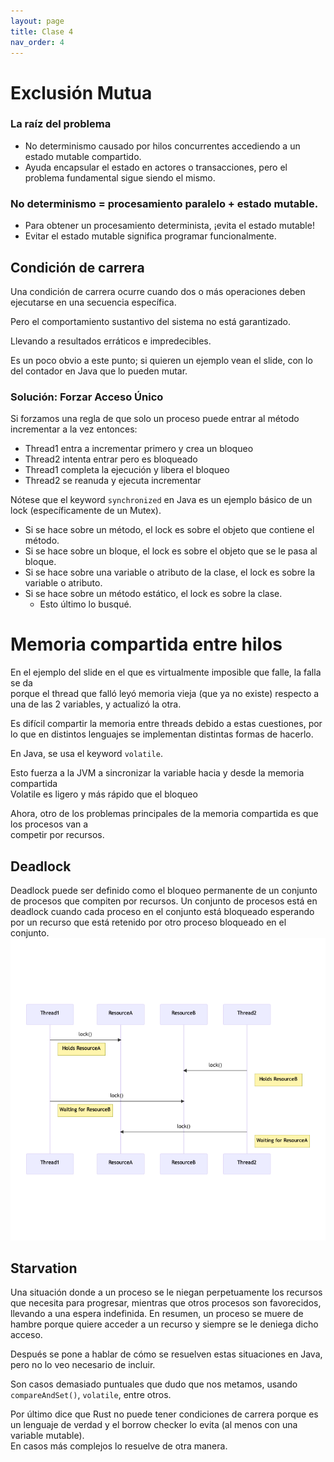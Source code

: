 ```yaml
---
layout: page
title: Clase 4
nav_order: 4
---
```

# Exclusión Mutua

### La raíz del problema
- No determinismo causado por hilos concurrentes accediendo a un estado mutable compartido.
- Ayuda encapsular el estado en actores o transacciones, pero el problema fundamental sigue siendo el mismo.

### No determinismo = procesamiento paralelo + estado mutable.
- Para obtener un procesamiento determinista, ¡evita el estado mutable!
- Evitar el estado mutable significa programar funcionalmente.

## Condición de carrera
Una condición de carrera ocurre cuando dos o más operaciones deben ejecutarse en una secuencia específica.

Pero el comportamiento sustantivo del sistema no está garantizado.

Llevando a resultados erráticos e impredecibles.

Es un poco obvio a este punto; si quieren un ejemplo vean el slide, con lo del contador en Java que lo pueden mutar.

### Solución: Forzar Acceso Único
Si forzamos una regla de que solo un proceso puede entrar al método incrementar a la vez entonces:

- Thread1 entra a incrementar primero y crea un bloqueo
- Thread2 intenta entrar pero es bloqueado
- Thread1 completa la ejecución y libera el bloqueo
- Thread2 se reanuda y ejecuta incrementar

Nótese que el keyword `synchronized` en Java es un ejemplo básico de un lock (específicamente de un Mutex).
- Si se hace sobre un método, el lock es sobre el objeto que contiene el método.
- Si se hace sobre un bloque, el lock es sobre el objeto que se le pasa al bloque.
- Si se hace sobre una variable o atributo de la clase, el lock es sobre la variable o atributo.
- Si se hace sobre un método estático, el lock es sobre la clase.
  - Esto último lo busqué.

# Memoria compartida entre hilos
En el ejemplo del slide en el que es virtualmente imposible que falle, la falla se da\
porque el thread que falló leyó memoria vieja (que ya no existe) respecto a una de las 2 variables, y actualizó la otra.

Es difícil compartir la memoria entre threads debido a estas cuestiones, por lo que en distintos lenguajes se implementan distintas formas de hacerlo.

En Java, se usa el keyword `volatile`.

Esto fuerza a la JVM a sincronizar la variable hacia y desde la memoria compartida\
Volatile es ligero y más rápido que el bloqueo

Ahora, otro de los problemas principales de la memoria compartida es que los procesos van a \
competir por recursos.


## Deadlock
Deadlock puede ser definido como el bloqueo permanente de un conjunto de procesos que compiten por recursos.
Un conjunto de procesos está en deadlock cuando cada proceso en el conjunto está bloqueado
esperando por un recurso que está retenido por otro proceso bloqueado en el conjunto.
![deadlock.png](deadlock.png)

## Starvation
Una situación donde a un proceso se le niegan perpetuamente los recursos que necesita para progresar,
mientras que otros procesos son favorecidos,
llevando a una espera indefinida.
En resumen, un proceso se muere de hambre porque quiere acceder a un recurso y siempre se le deniega dicho acceso.

Después se pone a hablar de cómo se resuelven estas situaciones en Java, pero no lo veo necesario de incluir.

Son casos demasiado puntuales que dudo que nos metamos, usando `compareAndSet()`, `volatile`, entre otros.

Por último dice que Rust no puede tener condiciones de carrera porque es un lenguaje de verdad y el borrow checker lo evita (al menos con una variable mutable).\
En casos más complejos lo resuelve de otra manera.